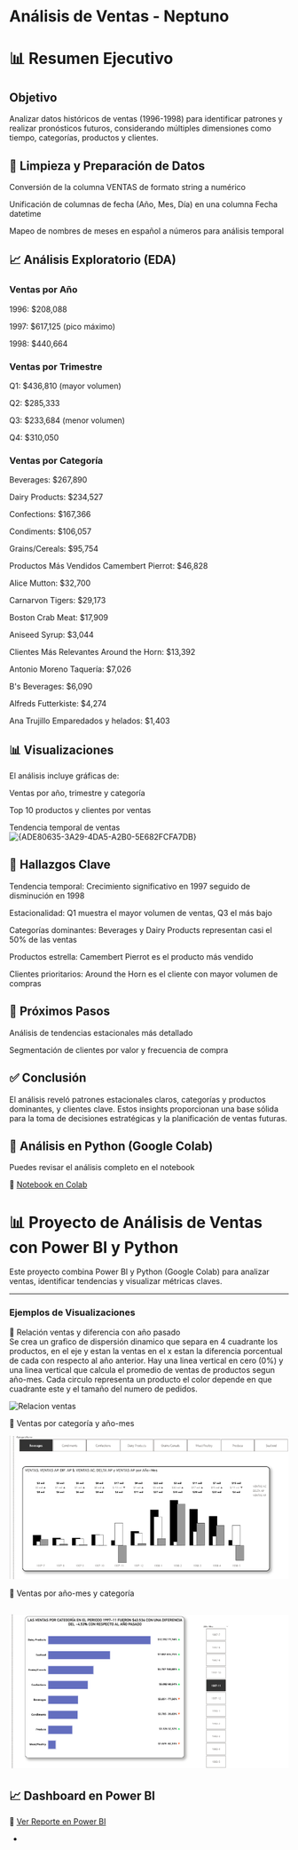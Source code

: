 # Análisis de Ventas - Neptuno
# 📊 Resumen Ejecutivo
## Objetivo
Analizar datos históricos de ventas (1996-1998) para identificar patrones y realizar pronósticos futuros, considerando múltiples dimensiones como tiempo, categorías, productos y clientes.

## 🔧 Limpieza y Preparación de Datos
Conversión de la columna VENTAS de formato string a numérico

Unificación de columnas de fecha (Año, Mes, Día) en una columna Fecha datetime

Mapeo de nombres de meses en español a números para análisis temporal

## 📈 Análisis Exploratorio (EDA)
### Ventas por Año
1996: $208,088

1997: $617,125 (pico máximo)

1998: $440,664

### Ventas por Trimestre
Q1: $436,810 (mayor volumen)

Q2: $285,333

Q3: $233,684 (menor volumen)

Q4: $310,050

### Ventas por Categoría
Beverages: $267,890

Dairy Products: $234,527

Confections: $167,366

Condiments: $106,057

Grains/Cereals: $95,754

Productos Más Vendidos
Camembert Pierrot: $46,828

Alice Mutton: $32,700

Carnarvon Tigers: $29,173

Boston Crab Meat: $17,909

Aniseed Syrup: $3,044

Clientes Más Relevantes
Around the Horn: $13,392

Antonio Moreno Taquería: $7,026

B's Beverages: $6,090

Alfreds Futterkiste: $4,274

Ana Trujillo Emparedados y helados: $1,403

## 📊 Visualizaciones
El análisis incluye gráficas de:

Ventas por año, trimestre y categoría

Top 10 productos y clientes por ventas

Tendencia temporal de ventas
<img width="883" height="453" alt="{ADE80635-3A29-4DA5-A2B0-5E682FCFA7DB}" src="https://github.com/user-attachments/assets/668d14ad-b7ba-4497-b7e7-adc9f2e322bd" />


## 🎯 Hallazgos Clave
Tendencia temporal: Crecimiento significativo en 1997 seguido de disminución en 1998

Estacionalidad: Q1 muestra el mayor volumen de ventas, Q3 el más bajo

Categorías dominantes: Beverages y Dairy Products representan casi el 50% de las ventas

Productos estrella: Camembert Pierrot es el producto más vendido

Clientes prioritarios: Around the Horn es el cliente con mayor volumen de compras

## 🔮 Próximos Pasos

Análisis de tendencias estacionales más detallado

Segmentación de clientes por valor y frecuencia de compra

## ✅ Conclusión
El análisis reveló patrones estacionales claros, categorías y productos dominantes, y clientes clave. Estos insights proporcionan una base sólida para la toma de decisiones estratégicas y la planificación de ventas futuras.

## 🐍 Análisis en Python (Google Colab)

Puedes revisar el análisis completo en el notebook  

🔗 [Notebook en Colab](https://github.com/ryelss/Proyee/blob/main/Analisis_Ventas_Neptuno.ipynb)


# 📊 Proyecto de Análisis de Ventas con Power BI y Python

Este proyecto combina Power BI y Python (Google Colab) para analizar ventas, identificar tendencias y visualizar métricas claves.  

---

### Ejemplos de Visualizaciones

📌 Relación ventas y diferencia con año pasado  
Se crea un grafico de dispersión dinamico que separa en 4 cuadrante los productos, en el eje y estan la ventas
en el x estan la diferencia porcentual de cada con respecto al año anterior. Hay una linea  vertical en cero (0%)
y una linea vertical que calcula el promedio de ventas de productos segun año-mes. Cada circulo representa un producto 
el color depende en que cuadrante este y el tamaño del numero de pedidos.

![Relacion ventas](https://github.com/manumunozi/proyecto_Analista_Datos/blob/main/grafico%20dispersi%C3%B3n.png)

📌 Ventas por categoría y año-mes  

![Ventas por Categoria](https://github.com/manumunozi/proyecto_Analista_Datos/blob/main/Grafico%20Columnas.png)

📌 Ventas por  año-mes  y categoría

![Ventas por Categoría](https://github.com/manumunozi/proyecto_Analista_Datos/blob/main/Graficos%20Barra.png)
---

## 📈 Dashboard en Power BI  

🔗 [Ver Reporte en Power BI](https://app.powerbi.com/view?r=eyJrIjoiMDRlYWM2MDctY2YwMi00ZTFjLWFmMDYtZDE4MjE5MzM0ZDYyIiwidCI6ImI1ZDc4OTI3LTI1ZDAtNDRhOS04MzcwLWQ4NmU1N2M3YmE5NiIsImMiOjR9)



-

